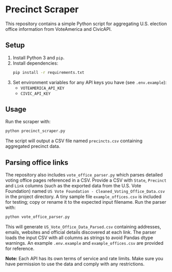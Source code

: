 # Precinct Scraper

This repository contains a simple Python script for aggregating U.S. election office information from VoteAmerica and CivicAPI.

## Setup

1. Install Python 3 and `pip`.
2. Install dependencies:
   ```bash
   pip install -r requirements.txt
   ```
3. Set environment variables for any API keys you have (see `.env.example`):
   - `VOTEAMERICA_API_KEY`
   - `CIVIC_API_KEY`

## Usage

Run the scraper with:

```bash
python precinct_scraper.py
```

The script will output a CSV file named `precincts.csv` containing aggregated precinct data.

## Parsing office links

The repository also includes `vote_office_parser.py` which parses detailed
voting office pages referenced in a CSV. Provide a CSV with `State`,
`Precinct` and `Link` columns (such as the exported data from the U.S. Vote
Foundation) named `US Vote Foundation - Cleaned_Voting_Office_Data.csv` in the
project directory. A tiny sample file `example_offices.csv` is included for
testing; copy or rename it to the expected input filename. Run the parser with:

```bash
python vote_office_parser.py
```

This will generate `US_Vote_Office_Data_Parsed.csv` containing addresses,
emails, websites and official details discovered at each link. The parser
loads the input CSV with all columns as strings to avoid Pandas dtype warnings.
An example `.env.example` and `example_offices.csv` are provided for reference.

**Note:** Each API has its own terms of service and rate limits. Make sure you have permission to use the data and comply with any restrictions.